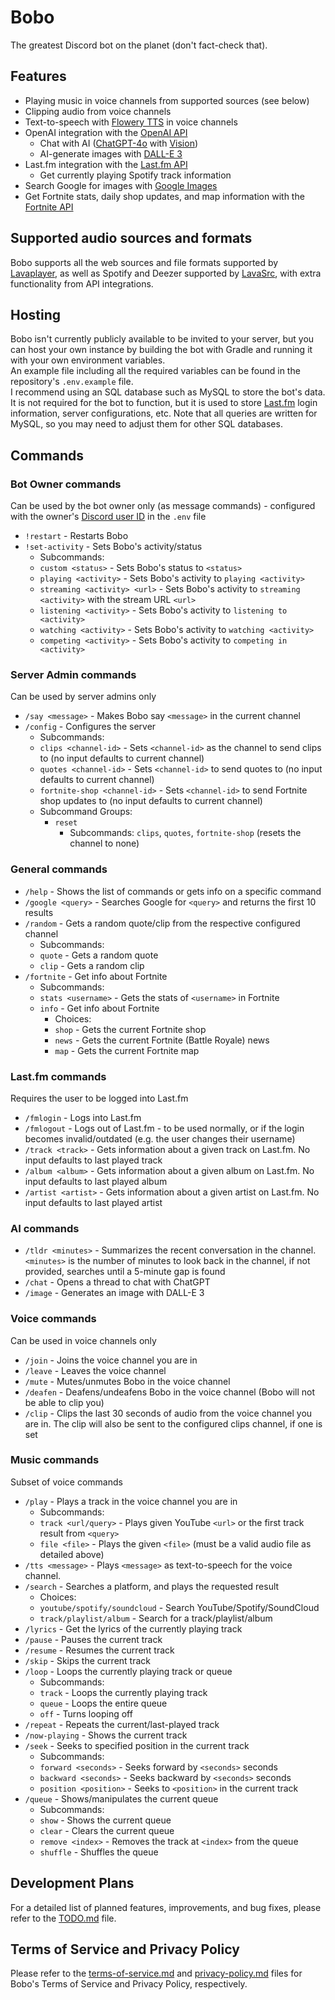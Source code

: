 # Bobo

The greatest Discord bot on the planet (don't fact-check that).

## Features
* Playing music in voice channels from supported sources (see below)
* Clipping audio from voice channels
* Text-to-speech with [Flowery TTS](https://flowery.pw/) in voice channels
* OpenAI integration with the [OpenAI API](https://github.com/sashirestela/simple-openai)
  * Chat with AI ([ChatGPT-4o](https://chatgpt.com/) with [Vision](https://platform.openai.com/docs/guides/vision))
  * AI-generate images with [DALL-E 3](https://openai.com/index/dall-e-3/)
* Last.fm integration with the [Last.fm API](https://www.last.fm/api)
  * Get currently playing Spotify track information
* Search Google for images with [Google Images](https://developers.google.com/custom-search/v1/overview)
* Get Fortnite stats, daily shop updates, and map information with the [Fortnite API](https://fortnite-api.com/)

## Supported audio sources and formats
Bobo supports all the web sources and file formats supported by [Lavaplayer](https://github.com/lavalink-devs/lavaplayer), as well as Spotify and Deezer supported by [LavaSrc](https://github.com/topi314/LavaSrc), with extra functionality from API integrations.

## Hosting
Bobo isn't currently publicly available to be invited to your server, but you can host your own instance by building the bot with Gradle and running it with your own environment variables.
<br>
An example file including all the required variables can be found in the repository's `.env.example` file.
<br>
I recommend using an SQL database such as MySQL to store the bot's data. It is not required for the bot to function, but it is used to store [Last.fm](https://www.last.fm/home) login information, server configurations, etc. Note that all queries are written for MySQL, so you may need to adjust them for other SQL databases.

## Commands
### Bot Owner commands
Can be used by the bot owner only (as message commands) - configured with the owner's [Discord user ID](https://support.discord.com/hc/en-us/articles/206346498-Where-can-I-find-my-User-Server-Message-ID) in the `.env` file
* `!restart` - Restarts Bobo
* `!set-activity` - Sets Bobo's activity/status
    * Subcommands:
    * `custom <status>` - Sets Bobo's status to `<status>`
    * `playing <activity>` - Sets Bobo's activity to `playing <activity>`
    * `streaming <activity> <url>` - Sets Bobo's activity to `streaming <activity>` with the stream URL `<url>`
    * `listening <activity>` - Sets Bobo's activity to `listening to <activity>`
    * `watching <activity>` - Sets Bobo's activity to `watching <activity>`
    * `competing <activity>` - Sets Bobo's activity to `competing in <activity>`

### Server Admin commands
Can be used by server admins only
* `/say <message>` - Makes Bobo say `<message>` in the current channel
* `/config` - Configures the server
  * Subcommands:
  * `clips <channel-id>` - Sets `<channel-id>` as the channel to send clips to (no input defaults to current channel)
  * `quotes <channel-id>` - Sets `<channel-id>` to send quotes to (no input defaults to current channel)
  * `fortnite-shop <channel-id>` - Sets `<channel-id>` to send Fortnite shop updates to (no input defaults to current channel)
  * Subcommand Groups:
    * `reset`
      * Subcommands: `clips`, `quotes`, `fortnite-shop` (resets the channel to none)

### General commands
* `/help` - Shows the list of commands or gets info on a specific command
* `/google <query>` - Searches Google for `<query>` and returns the first 10 results
* `/random` - Gets a random quote/clip from the respective configured channel
  * Subcommands:
  * `quote` - Gets a random quote
  * `clip` - Gets a random clip
* `/fortnite` - Get info about Fortnite
  * Subcommands:
  * `stats <username>` - Gets the stats of `<username>` in Fortnite
  * `info` - Get info about Fortnite
    * Choices:
    * `shop` - Gets the current Fortnite shop
    * `news` - Gets the current Fortnite (Battle Royale) news
    * `map` - Gets the current Fortnite map

### Last.fm commands
Requires the user to be logged into Last.fm
* `/fmlogin` - Logs into Last.fm
* `/fmlogout` - Logs out of Last.fm - to be used normally, or if the login becomes invalid/outdated (e.g. the user changes their username)
* `/track <track>` - Gets information about a given track on Last.fm. No input defaults to last played track
* `/album <album>` - Gets information about a given album on Last.fm. No input defaults to last played album
* `/artist <artist>` - Gets information about a given artist on Last.fm. No input defaults to last played artist

### AI commands
* `/tldr <minutes>` - Summarizes the recent conversation in the channel. `<minutes>` is the number of minutes to look back in the channel, if not provided, searches until a 5-minute gap is found
* `/chat` - Opens a thread to chat with ChatGPT
* `/image` - Generates an image with DALL-E 3

### Voice commands
Can be used in voice channels only
* `/join` - Joins the voice channel you are in
* `/leave` - Leaves the voice channel
* `/mute` - Mutes/unmutes Bobo in the voice channel
* `/deafen` - Deafens/undeafens Bobo in the voice channel (Bobo will not be able to clip you)
* `/clip` - Clips the last 30 seconds of audio from the voice channel you are in. The clip will also be sent to the configured clips channel, if one is set

### Music commands
Subset of voice commands
* `/play` - Plays a track in the voice channel you are in
    * Subcommands:
    * `track <url/query>` - Plays given YouTube `<url>` or the first track result from `<query>`
    * `file <file>` - Plays the given `<file>` (must be a valid audio file as detailed above)
* `/tts <message>` - Plays `<message>` as text-to-speech for the voice channel.
* `/search` - Searches a platform, and plays the requested result
    * Choices:
    * `youtube/spotify/soundcloud` - Search YouTube/Spotify/SoundCloud
    * `track/playlist/album` - Search for a track/playlist/album
* `/lyrics` - Get the lyrics of the currently playing track
* `/pause` - Pauses the current track
* `/resume` - Resumes the current track
* `/skip` - Skips the current track
* `/loop` - Loops the currently playing track or queue
  * Subcommands:
  * `track` - Loops the currently playing track
  * `queue` - Loops the entire queue
  * `off` - Turns looping off
* `/repeat` - Repeats the current/last-played track
* `/now-playing` - Shows the current track
* `/seek` - Seeks to specified position in the current track
  * Subcommands:
  * `forward <seconds>` - Seeks forward by `<seconds>` seconds
  * `backward <seconds>` - Seeks backward by `<seconds>` seconds
  * `position <position>` - Seeks to `<position>` in the current track
* `/queue` - Shows/manipulates the current queue
  * Subcommands:
  * `show` - Shows the current queue
  * `clear` - Clears the current queue
  * `remove <index>` - Removes the track at `<index>` from the queue
  * `shuffle` - Shuffles the queue

## Development Plans
For a detailed list of planned features, improvements, and bug fixes, please refer to the [TODO.md](TODO.md) file.

## Terms of Service and Privacy Policy
Please refer to the [terms-of-service.md](terms-of-service.md) and [privacy-policy.md](privacy-policy.md) files for Bobo's Terms of Service and Privacy Policy, respectively.